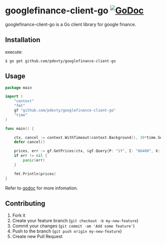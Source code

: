 # googlefinance-client-go [![GoDoc](https://godoc.org/github.com/pdevty/googlefinance-client-go?status.svg)](https://godoc.org/github.com/pdevty/googlefinance-client-go)

googlefinance-client-go is a Go client library for google finance.

## Installation

execute:

    $ go get github.com/pdevty/googlefinance-client-go

## Usage

```go
package main

import (
	"context"
	"fmt"
	gf "github.com/pdevty/googlefinance-client-go"
	"time"
)

func main() {

	ctx, cancel := context.WithTimeout(context.Background(), 30*time.Second)
	defer cancel()

	prices, err := gf.GetPrices(ctx, &gf.Query{P: "1Y", I: "86400", X: "TYO", Q: "7203"})
	if err != nil {
		panic(err)
	}

	fmt.Println(prices)
}
```

Refer to [godoc](http://godoc.org/github.com/pdevty/googlefinance-client-go) for more infomation.

## Contributing

1. Fork it
2. Create your feature branch (`git checkout -b my-new-feature`)
3. Commit your changes (`git commit -am 'Add some feature'`)
4. Push to the branch (`git push origin my-new-feature`)
5. Create new Pull Request